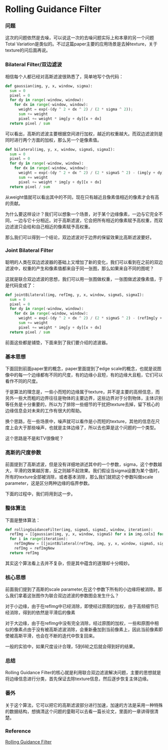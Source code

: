 # Rolling Guidance Filter

### 问题

这次的问题依然是去噪，可以说这一次的去噪问题实际上和本章的另一个问题Total Variation是类似的。不过这篇paper主要的应用场景是去掉texture，关于texture的问后面再说。

### Bilateral Filter/双边滤波

相信每个人都已经对高斯滤波很熟悉了，简单地写个伪代码：
```python
def gaussian(img, y, x, window, sigma):
  sum = 0
  pixel = 0
  for dy in range(-window, window):
    for dx in range(-window, window):
      weight = exp(-(dy ^ 2 + dx ^ 2) / (2 * sigma ^ 2));
      sum += weight
      pixel += weight * img[y + dy][x + dx]
  return pixel / sum
```

可以看出，高斯的滤波主要根据空间进行加权，越近的权重越大。而双边滤波则是同时进行两个方面的加权，那么另一个是像素值。
```python
def bilateral(img, y, x, window, sigmaS, sigmaI):
  sum = 0
  pixel = 0
  for dy in range(-window, window):
    for dx in range(-window, window):
      weight = exp(-(dy ^ 2 + dx ^ 2) / (2 * sigmaS ^ 2) - (img[y + dy][x + dx] - img[y][x]) ^ 2 / (2 * sigmaI ^ 2) )
      sum += weight
      pixel += weight * img[y + dy][x + dx]
  return pixel / sum
```

从weight值就可以看出其中的不同，现在只有越近且像素值相近的像素才会有高的贡献。

为什么要这样设计？我们可以想象一个场景，对于某个边缘像素，一边与它完全不同，一边与它十分相近。对于高斯滤波，它会把所有相近的像素赋予高权重，而双边滤波只会给和自己相近的像素赋予高权重。

那么我们可以得到一个结论，双边滤波对于边界的保留效果比高斯滤波要好。

### Joint Bilateral Filter

聪明的人类在双边滤波器的基础上又增加了新的变化，我们可以看到在之前的双边滤波中，权重的产生和像素值都来自于同一张图，那么如果来自不同的图呢？

这就是联合双边滤波的思想，我们可以用一张图做权重，一张图做滤波像素值，于是代码变成了：
```python
def jointBilateral(img, refImg, y, x, window, sigmaS, sigmaI):
  sum = 0
  pixel = 0
  for dy in range(-window, window):
    for dx in range(-window, window):
      weight = exp(-(dy ^ 2 + dx ^ 2) / (2 * sigmaS ^ 2) - (refImg[y + dy][x + dx] - refImg[y][x]) ^ 2 / (2 * sigmaI ^ 2))
      sum += weight
      pixel += weight * img[y + dy][x + dx]
  return pixel / sum
```

前面这些都是铺垫，下面来到了我们要介绍的滤波器。

### 基本思想

下面回到前面paper里的概念，paper里面提到了edge scale的概念，也就是说图像中的每一个边缘都有不同的尺度，有的边缘小且短，有的边缘大且粗，它们可以看作不同的尺度。

于是算法的理念是，一些小而短的边缘属于texture，并不是主要的高频信息，而另外一些大而粗的边界往往是物体的主要边界，这些边界对于分割物体，主体识别等任务是十分重要的，所以为了排除一些细节的干扰把texture去掉，留下核心的边缘信息会对未来的工作有很大的帮助。

换个思路，在一些场景中，噪声就可以看作是小而短的texture，其他的信息在尺度上会大于那些噪声，也就是主体边缘了，所以去也算是这个问题的一个类型。

这个思路是不是和TV很像呢？

### 高斯的尺度参数

前面提到了高斯滤波，但是没有详细地讲述其中的一个参数，sigma，这个参数越大，平滑的效果越厉害，反之则越不起效果。我们假设当sigma设置为某个值时，所有的texture全部被消除，或者基本消除，那么我们就把这个参数叫做scale parameter，这是区分两种边缘的临界参数。

下面的过程中，我们将用到这一步。

### 整体算法

下面是整体算法：
```python
def rollingGuidanceFilter(img, sigmaS, sigmaI, window, iteration):
  refImg = [[gaussian(img, y, x, window, sigmaS) for x in img.cols] for y in img.rows]
  for i in range(iteration):
    refImgNew = [[jointBilateral(refImg, img, y, x, window, sigmaS, sigmaI) for x in img.cols] for y in img.rows]
    refImg = refImgNew
  return refImg
```

其实这个算法看上去并不复杂，但是其中蕴含的道理却十分精妙。

### 核心思想

前面我们提到了高斯的scale parameter,在这个参数下所有的小边缘将被消除。那么我们拿着这张图作为联合双边滤波的参数图会发生什么？

对于小边缘，由于在refImg中已经消除，即使经过原图的加权，由于高频细节已经消除，得到的依然是平滑后的像素

对于大边缘，由于在refImg中没有完全消除，经过原图的加权，一些和原图中相似的像素点由于没有被高斯滤波消除，会重新叠加到当前像素上，因此当前像素即使被高斯平滑，也会在不断的迭代中恢复回来。

一般的实验中，如果尺度设计合理，5到6轮之后就会得到好的结果。

### 总结

Rolling Guidance Filter的核心就是利用联合双边滤波解决问题，主要的思想就是将边缘信息进行分类，首先保证去除texture信息，然后逐步恢复主体边缘。

### 番外

关于这个算法，它可以把它的高斯滤波部分进行加速，加速的方法是采用一种特殊的数据结构，想搞清这个问题的童鞋可以去看一篇长论文，里面的一章讲得很清楚。

### Reference

[Rolling Guidance Filter](http://www.cse.cuhk.edu.hk/leojia/projects/rollguidance/)
